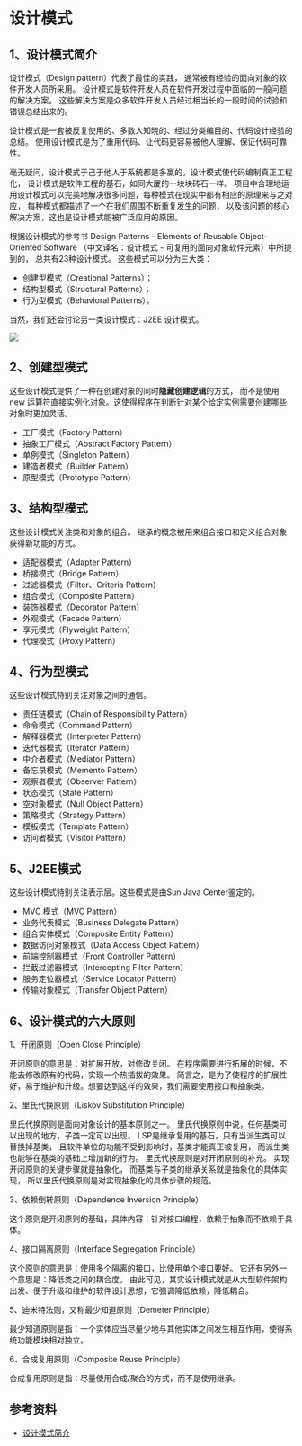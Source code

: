 # 设计模式

## 1、设计模式简介

设计模式（Design pattern）代表了最佳的实践，
通常被有经验的面向对象的软件开发人员所采用。
设计模式是软件开发人员在软件开发过程中面临的一般问题的解决方案。
这些解决方案是众多软件开发人员经过相当长的一段时间的试验和错误总结出来的。

设计模式是一套被反复使用的、多数人知晓的、经过分类编目的、代码设计经验的总结。
使用设计模式是为了重用代码、让代码更容易被他人理解、保证代码可靠性。

毫无疑问，设计模式于己于他人于系统都是多赢的，设计模式使代码编制真正工程化，
设计模式是软件工程的基石，如同大厦的一块块砖石一样。
项目中合理地运用设计模式可以完美地解决很多问题，每种模式在现实中都有相应的原理来与之对应，
每种模式都描述了一个在我们周围不断重复发生的问题，
以及该问题的核心解决方案，这也是设计模式能被广泛应用的原因。

根据设计模式的参考书 Design Patterns - Elements of Reusable Object-Oriented Software
（中文译名：设计模式 - 可复用的面向对象软件元素）中所提到的，
总共有23种设计模式。
这些模式可以分为三大类：

- 创建型模式（Creational Patterns）；
- 结构型模式（Structural Patterns）；
- 行为型模式（Behavioral Patterns）。

当然，我们还会讨论另一类设计模式：J2EE 设计模式。

![](https://www.runoob.com/wp-content/uploads/2014/08/the-relationship-between-design-patterns.jpg)

## 2、创建型模式

这些设计模式提供了一种在创建对象的同时**隐藏创建逻辑**的方式，
而不是使用 new 运算符直接实例化对象。这使得程序在判断针对某个给定实例需要创建哪些对象时更加灵活。

- 工厂模式（Factory Pattern）
- 抽象工厂模式（Abstract Factory Pattern）
- 单例模式（Singleton Pattern）
- 建造者模式（Builder Pattern）
- 原型模式（Prototype Pattern）

## 3、结构型模式

这些设计模式关注类和对象的组合。
继承的概念被用来组合接口和定义组合对象获得新功能的方式。

- 适配器模式（Adapter Pattern）
- 桥接模式（Bridge Pattern）
- 过滤器模式（Filter、Criteria Pattern）
- 组合模式（Composite Pattern）
- 装饰器模式（Decorator Pattern）
- 外观模式（Facade Pattern）
- 享元模式（Flyweight Pattern）
- 代理模式（Proxy Pattern）

## 4、行为型模式

这些设计模式特别关注对象之间的通信。

- 责任链模式（Chain of Responsibility Pattern）
- 命令模式（Command Pattern）
- 解释器模式（Interpreter Pattern）
- 迭代器模式（Iterator Pattern）
- 中介者模式（Mediator Pattern）
- 备忘录模式（Memento Pattern）
- 观察者模式（Observer Pattern）
- 状态模式（State Pattern）
- 空对象模式（Null Object Pattern）
- 策略模式（Strategy Pattern）
- 模板模式（Template Pattern）
- 访问者模式（Visitor Pattern）

## 5、J2EE模式

这些设计模式特别关注表示层。这些模式是由Sun Java Center鉴定的。

- MVC 模式（MVC Pattern）
- 业务代表模式（Business Delegate Pattern）
- 组合实体模式（Composite Entity Pattern）
- 数据访问对象模式（Data Access Object Pattern）
- 前端控制器模式（Front Controller Pattern）
- 拦截过滤器模式（Intercepting Filter Pattern）
- 服务定位器模式（Service Locator Pattern）
- 传输对象模式（Transfer Object Pattern）

## 6、设计模式的六大原则

1、开闭原则（Open Close Principle）

开闭原则的意思是：对扩展开放，对修改关闭。
在程序需要进行拓展的时候，不能去修改原有的代码，实现一个热插拔的效果。
简言之，是为了使程序的扩展性好，易于维护和升级。想要达到这样的效果，我们需要使用接口和抽象类。

2、里氏代换原则（Liskov Substitution Principle）

里氏代换原则是面向对象设计的基本原则之一。
里氏代换原则中说，任何基类可以出现的地方，子类一定可以出现。
LSP是继承复用的基石，只有当派生类可以替换掉基类，
且软件单位的功能不受到影响时，基类才能真正被复用，
而派生类也能够在基类的基础上增加新的行为。
里氏代换原则是对开闭原则的补充。
实现开闭原则的关键步骤就是抽象化，
而基类与子类的继承关系就是抽象化的具体实现，
所以里氏代换原则是对实现抽象化的具体步骤的规范。

3、依赖倒转原则（Dependence Inversion Principle）

这个原则是开闭原则的基础，具体内容：针对接口编程，依赖于抽象而不依赖于具体。

4、接口隔离原则（Interface Segregation Principle）

这个原则的意思是：使用多个隔离的接口，比使用单个接口要好。
它还有另外一个意思是：降低类之间的耦合度。
由此可见，其实设计模式就是从大型软件架构出发、便于升级和维护的软件设计思想，它强调降低依赖，降低耦合。

5、迪米特法则，又称最少知道原则（Demeter Principle）

最少知道原则是指：一个实体应当尽量少地与其他实体之间发生相互作用，使得系统功能模块相对独立。

6、合成复用原则（Composite Reuse Principle）

合成复用原则是指：尽量使用合成/聚合的方式，而不是使用继承。

## 参考资料

- [设计模式简介](https://www.runoob.com/design-pattern/design-pattern-intro.html)
